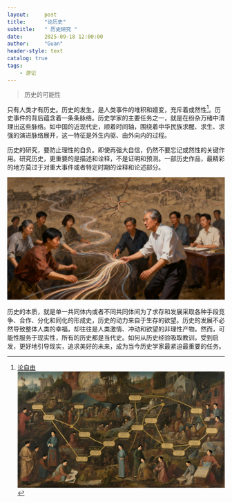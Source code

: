 ```yaml
---
layout:     post
title:      "论历史"
subtitle:   " 历史研究 "
date:       2025-09-18 12:00:00
author:     "Guan"
header-style: text
catalog: true
tags:
    - 游记
---
```

> 历史的可能性

只有人类才有历史。历史的发生，是人类事件的堆积和嬗变，充斥着或然性[^1]。历史事件的背后蕴含着一条条脉络。历史学家的主要任务之一，就是在纷杂万绪中清理出这些脉络。如中国的近现代史，顺着时间轴，围绕着中华民族求醒、求生、求强的演进脉络展开，这一特征是外生内驱、由外向内的过程。

[^1]:[论自由](/2025/08/20/zhiyou/)
![历史](/img/lishi01.png)

历史的研究，要防止理性的自负。即使再强大自信，仍然不要忘记或然性的关键作用。研究历史，更重要的是描述和诠释，不是证明和预测。一部历史作品，最精彩的地方莫过于对重大事件或者特定时期的诠释和论述部分。

![历史](/img/lishi02.png)

历史的本质，就是单一共同体内或者不同共同体间为了求存和发展采取各种手段竞争、合作、分化和同化的形成史，历史的动力来自于生存的欲望。历史的发展不必然导致整体人类的幸福，却往往是人类激情、冲动和欲望的非理性产物。然而，可能性服务于现实性，所有的历史都是当代史。如何从历史经验吸取教训，受到启发，更好地引导现实，追求美好的未来，成为当今历史学家最紧迫最重要的任务。